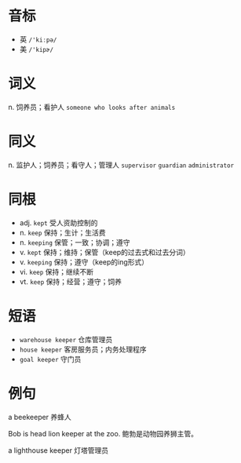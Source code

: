 # 音标

- 英 `/'kiːpə/`
- 美 `/'kipɚ/`

# 词义

n. 饲养员；看护人
`someone who looks after animals`

# 同义

n. 监护人；饲养员；看守人；管理人
`supervisor` `guardian` `administrator`

# 同根

- adj. `kept` 受人资助控制的
- n. `keep` 保持；生计；生活费
- n. `keeping` 保管；一致；协调；遵守
- v. `kept` 保持；维持；保管（keep的过去式和过去分词）
- v. `keeping` 保持；遵守（keep的ing形式）
- vi. `keep` 保持；继续不断
- vt. `keep` 保持；经营；遵守；饲养

# 短语

- `warehouse keeper` 仓库管理员
- `house keeper` 客房服务员；内务处理程序
- `goal keeper` 守门员

# 例句

a beekeeper
养蜂人

Bob is head lion keeper at the zoo.
鲍勃是动物园养狮主管。

a lighthouse keeper
灯塔管理员


